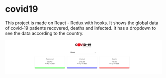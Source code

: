 # covid19

This project is made on React - Redux with hooks. It shows the global data of covid-19 patients recovered, deaths and infected.
It has a dropdown to see the data according to the country.

![](src/image/readme_image.png)
